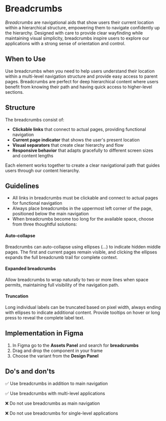 # Breadcrumbs

_Breadcrumbs_ are navigational aids that show users their current location within a hierarchical structure, empowering them to navigate confidently up the hierarchy. Designed with care to provide clear wayfinding while maintaining visual simplicity, breadcrumbs inspire users to explore our applications with a strong sense of orientation and control.

## When to Use

Use breadcrumbs when you need to help users understand their location within a multi-level navigation structure and provide easy access to parent pages. Breadcrumbs are perfect for deep hierarchical content where users benefit from knowing their path and having quick access to higher-level sections.

## Structure

The breadcrumbs consist of:

- **Clickable links** that connect to actual pages, providing functional navigation
- **Current page indicator** that shows the user's present location
- **Visual separators** that create clear hierarchy and flow
- **Responsive behavior** that adapts gracefully to different screen sizes and content lengths

Each element works together to create a clear navigational path that guides users through our content hierarchy.

## Guidelines

- All links in breadcrumbs must be clickable and connect to actual pages for functional navigation
- Always place breadcrumbs in the uppermost left corner of the page, positioned below the main navigation
- When breadcrumbs become too long for the available space, choose from three thoughtful solutions:

#### Auto-collapse

Breadcrumbs can auto-collapse using ellipses (...) to indicate hidden middle pages. The first and current pages remain visible, and clicking the ellipses expands the full breadcrumb trail for complete context.

#### Expanded breadcrumbs

Allow breadcrumbs to wrap naturally to two or more lines when space permits, maintaining full visibility of the navigation path.

#### Truncation

Long individual labels can be truncated based on pixel width, always ending with ellipses to indicate additional content. Provide tooltips on hover or long press to reveal the complete label text.

## Implementation in Figma

1. In Figma go to the **Assets Panel** and search for **breadcrumbs**
2. Drag and drop the component in your frame
3. Choose the variant from the **Design Panel**

## Do's and don'ts

✅  Use breadcrumbs in addition to main navigation

✅  Use breadcrumbs with multi-level applications

❌  Do not use breadcrumbs as main navigation

❌  Do not use breadcrumbs for single-level applications